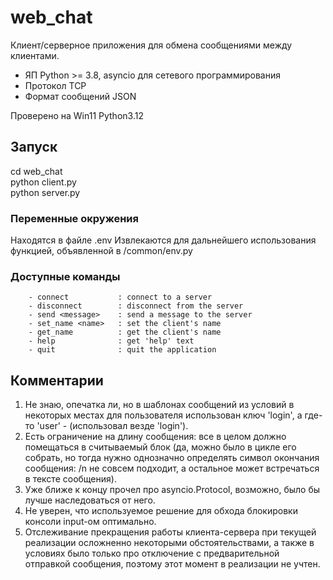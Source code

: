 # web_chat
Клиент/серверное приложения для обмена сообщениями между клиентами. 
- ЯП Python >= 3.8, asyncio для сетевого программирования 
- Протокол TCP
- Формат сообщений JSON

Проверено на Win11 Python3.12

## Запуск
cd web_chat  
python client.py  
python server.py  

### Переменные окружения
Находятся в файле .env
Извлекаются для дальнейшего использования функцией, объявленной в /common/env.py

### Доступные команды
        - connect           : connect to a server
        - disconnect        : disconnect from the server
        - send <message>    : send a message to the server
        - set_name <name>   : set the client's name
        - get_name          : get the client's name
        - help              : get 'help' text
        - quit              : quit the application
  

## Комментарии
1. Не знаю, опечатка ли, но в шаблонах сообщений из условий в некоторых местах для пользователя использован ключ 'login', а где-то 'user' - (использовал везде 'login').
2. Есть ограничение на длину сообщения: все в целом должно помещаться в считываемый блок (да, можно было в цикле его собрать, но тогда нужно однозначно определять символ окончания сообщения: /n не совсем подходит, а остальное может встречаться в тексте сообщения).
3. Уже ближе к концу прочел про asyncio.Protocol, возможно, было бы лучше наследоваться от него.
4. Не уверен, что используемое решение для обхода блокировки консоли input-ом оптимально.
5. Отслеживание прекращения работы клиента-сервера при текущей реализации осложненно некоторыми обстоятельствами, а также в условиях было только про отключение с предварительной отправкой сообщения, поэтому этот момент в реализации не учтен.
